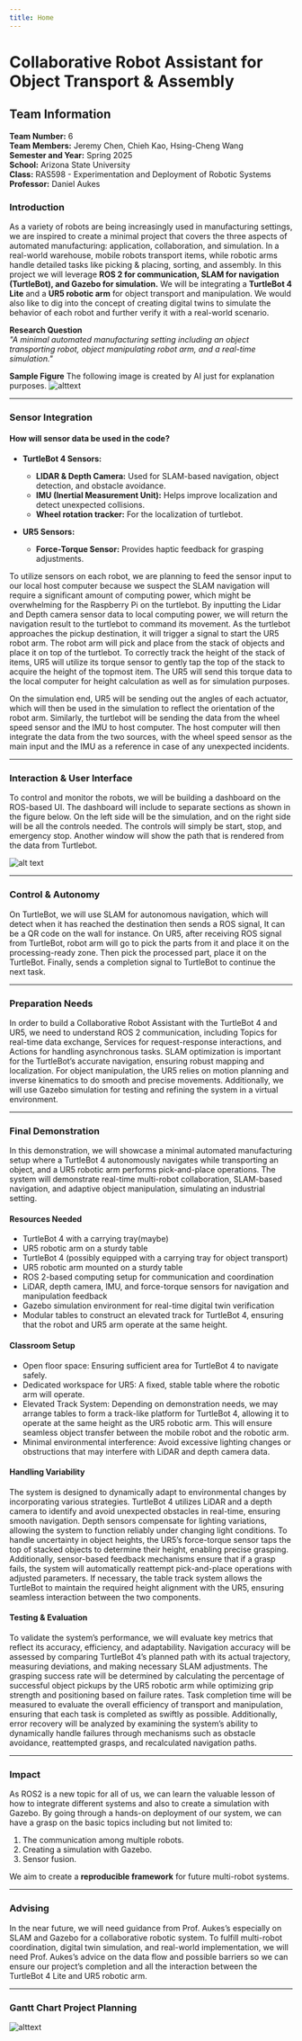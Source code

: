 ```yaml
---
title: Home
---
```


# Collaborative Robot Assistant for Object Transport & Assembly

## **Team Information**
**Team Number:** 6 <br>
**Team Members:** Jeremy Chen, Chieh Kao, Hsing-Cheng Wang <br>
**Semester and Year:** Spring 2025 <br>
**School:** Arizona State University <br>
**Class:** RAS598 - Experimentation and Deployment of Robotic Systems <br>
**Professor:** Daniel Aukes <br>

### **Introduction**
As a variety of robots are being increasingly used in manufacturing settings, we are inspired to create a minimal project that covers the three aspects of automated manufacturing: application, collaboration, and simulation. In a real-world warehouse, mobile robots transport items, while robotic arms handle detailed tasks like picking & placing, sorting, and assembly. In this project we will leverage **ROS 2 for communication, SLAM for navigation (TurtleBot), and Gazebo for simulation.**  We will be integrating a **TurtleBot 4 Lite** and a **UR5 robotic arm** for object transport and manipulation. We would also like to dig into the concept of creating digital twins to simulate the behavior of each robot and further verify it with a real-world scenario. 

**Research Question**  
*"A minimal automated manufacturing setting including an object transporting robot, object manipulating robot arm, and a real-time simulation."*  

**Sample Figure**
The following image is created by AI just for explanation purposes.
![alttext](./images/sample.jpg)

---

### **Sensor Integration**
#### **How will sensor data be used in the code?**
- **TurtleBot 4 Sensors:**
    - **LIDAR & Depth Camera:** Used for SLAM-based navigation, object detection, and obstacle avoidance.
    - **IMU (Inertial Measurement Unit):** Helps improve localization and detect unexpected collisions.
    - **Wheel rotation tracker:** For the localization of turtlebot.

- **UR5 Sensors:**
    - **Force-Torque Sensor:** Provides haptic feedback for grasping adjustments.

To utilize sensors on each robot, we are planning to feed the sensor input to our local host computer because we suspect the SLAM navigation will require a significant amount of computing power, which might be overwhelming for the Raspberry Pi on the turtlebot. By inputting the Lidar and Depth camera sensor data to local computing power, we will return the navigation result to the turtlebot to command its movement. As the turtlebot approaches the pickup destination, it will trigger a signal to start the UR5 robot arm. The robot arm will pick and place from the stack of objects and place it on top of the turtlebot. To correctly track the height of the stack of items, UR5 will utilize its torque sensor to gently tap the top of the stack to acquire the height of the topmost item. The UR5 will send this torque data to the local computer for height calculation as well as for simulation purposes. 

On the simulation end, UR5 will be sending out the angles of each actuator, which will then be used in the simulation to reflect the orientation of the robot arm. Similarly, the turtlebot will be sending the data from the wheel speed sensor and the IMU to host computer. The host computer will then integrate the data from the two sources, with the wheel speed sensor as the main input and the IMU as a reference in case of any unexpected incidents.


---

### **Interaction & User Interface**
To control and monitor the robots, we will be building a dashboard on the ROS-based UI. The dashboard will include to separate sections as shown in the figure below. On the left side will be the simulation, and on the right side will be all the controls needed. The controls will simply be start, stop, and emergency stop. Another window will show the path that is rendered from the data from Turtlebot.   

![alt text](./images/window_sample.png)


---

### **Control & Autonomy**
On TurtleBot, we will use SLAM for autonomous navigation, which will detect when it has reached the destination then sends a ROS signal, It can be a QR code on the wall for instance. On UR5, after receiving ROS signal from TurtleBot, robot arm will go to pick the parts from it and place it on the processing-ready zone. Then pick the processed part, place it on the TurtleBot. Finally, sends a completion signal to TurtleBot to continue the next task. 

---

### **Preparation Needs**
In order to build a Collaborative Robot Assistant with the TurtleBot 4 and UR5, we need to understand ROS 2 communication, including Topics for real-time data exchange, Services for request-response interactions, and Actions for handling asynchronous tasks. SLAM optimization is important for the TurtleBot’s accurate navigation, ensuring robust mapping and localization. For object manipulation, the UR5 relies on motion planning and inverse kinematics to do smooth and precise movements. Additionally, we will use Gazebo simulation for testing and refining the system in a virtual environment.

---

### **Final Demonstration**
In this demonstration, we will showcase a minimal automated manufacturing setup where a TurtleBot 4 autonomously navigates while transporting an object, and a UR5 robotic arm performs pick-and-place operations. The system will demonstrate real-time multi-robot collaboration, SLAM-based navigation, and adaptive object manipulation, simulating an industrial setting.

#### **Resources Needed**
- TurtleBot 4 with a carrying tray(maybe)
- UR5 robotic arm on a sturdy table
- TurtleBot 4 (possibly equipped with a carrying tray for object transport)
- UR5 robotic arm mounted on a sturdy table
- ROS 2-based computing setup for communication and coordination
- LiDAR, depth camera, IMU, and force-torque sensors for navigation and manipulation feedback
- Gazebo simulation environment for real-time digital twin verification
- Modular tables to construct an elevated track for TurtleBot 4, ensuring that the robot and UR5 arm operate at the same height.

#### **Classroom Setup**
- Open floor space: Ensuring sufficient area for TurtleBot 4 to navigate safely.
- Dedicated workspace for UR5: A fixed, stable table where the robotic arm will operate.
- Elevated Track System: Depending on demonstration needs, we may arrange tables to form a track-like platform for TurtleBot 4, allowing it to operate at the same height as the UR5 robotic arm. This will ensure seamless object transfer between the mobile robot and the robotic arm.
- Minimal environmental interference: Avoid excessive lighting changes or obstructions that may interfere with LiDAR and depth camera data.

#### **Handling Variability**
The system is designed to dynamically adapt to environmental changes by incorporating various strategies. TurtleBot 4 utilizes LiDAR and a depth camera to identify and avoid unexpected obstacles in real-time, ensuring smooth navigation. Depth sensors compensate for lighting variations, allowing the system to function reliably under changing light conditions. To handle uncertainty in object heights, the UR5’s force-torque sensor taps the top of stacked objects to determine their height, enabling precise grasping. Additionally, sensor-based feedback mechanisms ensure that if a grasp fails, the system will automatically reattempt pick-and-place operations with adjusted parameters. If necessary, the table track system allows the TurtleBot to maintain the required height alignment with the UR5, ensuring seamless interaction between the two components.

#### **Testing & Evaluation**
To validate the system’s performance, we will evaluate key metrics that reflect its accuracy, efficiency, and adaptability. Navigation accuracy will be assessed by comparing TurtleBot 4’s planned path with its actual trajectory, measuring deviations, and making necessary SLAM adjustments. The grasping success rate will be determined by calculating the percentage of successful object pickups by the UR5 robotic arm while optimizing grip strength and positioning based on failure rates. Task completion time will be measured to evaluate the overall efficiency of transport and manipulation, ensuring that each task is completed as swiftly as possible. Additionally, error recovery will be analyzed by examining the system’s ability to dynamically handle failures through mechanisms such as obstacle avoidance, reattempted grasps, and recalculated navigation paths.

---

### **Impact**
As ROS2 is a new topic for all of us, we can learn the valuable lesson of how to integrate different systems and also to create a simulation with Gazebo. By going through a hands-on deployment of our system, we can have a grasp on the basic topics including but not limited to:
1. The communication among multiple robots.
2. Creating a simulation with Gazebo.
3. Sensor fusion.

We aim to create a **reproducible framework** for future multi-robot systems.

---

### **Advising**
In the near future, we will need guidance from Prof. Aukes’s especially on SLAM and Gazebo for a collaborative robotic system. To fulfill multi-robot coordination, digital twin simulation, and real-world implementation, we will need Prof. Aukes’s advice on the data flow and possible barriers so we can ensure our project’s completion and all the interaction between the TurtleBot 4 Lite and UR5 robotic arm.

---
### **Gantt Chart Project Planning**
![alttext](./images/Gantt%20chart.png)

